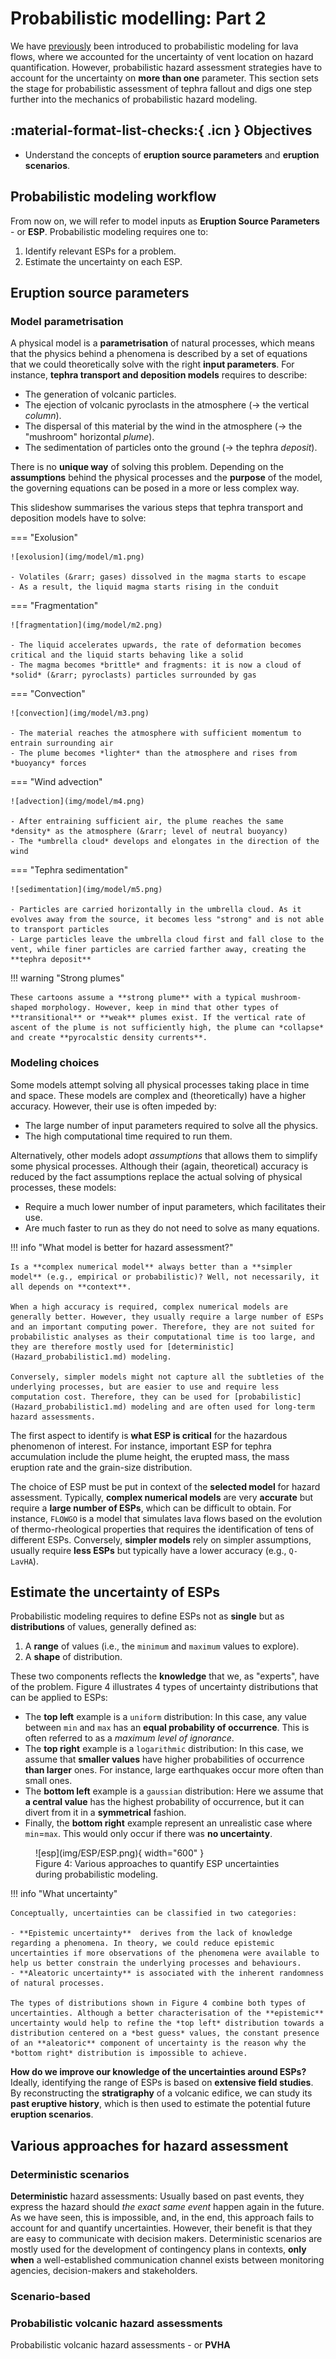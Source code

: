 # Probabilistic modelling: Part 2

We have [previously](Hazard_probabilistic1.md) been introduced to probabilistic modeling for lava flows, where we accounted for the uncertainty of vent location on hazard quantification. However, probabilistic hazard assessment strategies have to account for the uncertainty on **more than one** parameter. This section sets the stage for probabilistic assessment of tephra fallout and digs one step further into the mechanics of probabilistic hazard modeling.

## :material-format-list-checks:{ .icn } Objectives

- Understand the concepts of **eruption source parameters** and **eruption scenarios**. 
  
## Probabilistic modeling workflow 

From now on, we will refer to model inputs as **Eruption Source Parameters** - or **ESP**. Probabilistic modeling requires one to:

1. Identify relevant ESPs for a problem.
2. Estimate the uncertainty on each ESP.

## Eruption source parameters 

### Model parametrisation 

A physical model is a **parametrisation** of natural processes, which means that the physics behind a phenomena is described by a set of equations that we could theoretically solve with the right **input parameters**. For instance, **tephra transport and deposition models** requires to describe:

- The generation of volcanic particles.
- The ejection of volcanic pyroclasts in the atmosphere (&rarr; the vertical *column*).
- The dispersal of this material by the wind in the atmosphere (&rarr; the "mushroom" horizontal *plume*).
- The sedimentation of particles onto the ground (&rarr; the tephra *deposit*).

There is no **unique way** of solving this problem. Depending on the **assumptions** behind the physical processes and the **purpose** of the model, the governing equations can be posed in a more or less complex way. 

This slideshow summarises the various steps that tephra transport and deposition models have to solve:

=== "Exolusion" 

    ![exolusion](img/model/m1.png)

    - Volatiles (&rarr; gases) dissolved in the magma starts to escape
    - As a result, the liquid magma starts rising in the conduit

=== "Fragmentation"

    ![fragmentation](img/model/m2.png)

    - The liquid accelerates upwards, the rate of deformation becomes critical and the liquid starts behaving like a solid
    - The magma becomes *brittle* and fragments: it is now a cloud of *solid* (&rarr; pyroclasts) particles surrounded by gas

=== "Convection"

    ![convection](img/model/m3.png)

    - The material reaches the atmosphere with sufficient momentum to entrain surrounding air
    - The plume becomes *lighter* than the atmosphere and rises from *buoyancy* forces

=== "Wind advection"

    ![advection](img/model/m4.png)

    - After entraining sufficient air, the plume reaches the same *density* as the atmosphere (&rarr; level of neutral buoyancy)
    - The *umbrella cloud* develops and elongates in the direction of the wind 

=== "Tephra sedimentation"

    ![sedimentation](img/model/m5.png)

    - Particles are carried horizontally in the umbrella cloud. As it evolves away from the source, it becomes less "strong" and is not able to transport particles 
    - Large particles leave the umbrella cloud first and fall close to the vent, while finer particles are carried farther away, creating the **tephra deposit**

!!! warning "Strong plumes"

    These cartoons assume a **strong plume** with a typical mushroom-shaped morphology. However, keep in mind that other types of **transitional** or **weak** plumes exist. If the vertical rate of ascent of the plume is not sufficiently high, the plume can *collapse* and create **pyrocalstic density currents**.

### Modeling choices

Some models attempt solving all physical processes taking place in time and space. These models are complex and (theoretically) have a higher accuracy. However, their use is often impeded by:

- The large number of input parameters required to solve all the physics.
- The high computational time required to run them.

Alternatively, other models adopt *assumptions* that allows them to simplify some physical processes. Although their (again, theoretical) accuracy is reduced by the fact assumptions replace the actual solving of physical processes, these models:

- Require a much lower number of input parameters, which facilitates their use.
- Are much faster to run as they do not need to solve as many equations.

!!! info "What model is better for hazard assessment?"

    Is a **complex numerical model** always better than a **simpler model** (e.g., empirical or probabilistic)? Well, not necessarily, it all depends on **context**.

    When a high accuracy is required, complex numerical models are generally better. However, they usually require a large number of ESPs and an important computing power. Therefore, they are not suited for probabilistic analyses as their computational time is too large, and they are therefore mostly used for [deterministic](Hazard_probabilistic1.md) modeling. 

    Conversely, simpler models might not capture all the subtleties of the underlying processes, but are easier to use and require less computation cost. Therefore, they can be used for [probabilistic](Hazard_probabilistic1.md) modeling and are often used for long-term hazard assessments. 




The first aspect to identify is **what ESP is critical** for the hazardous phenomenon of interest. For instance, important ESP for tephra accumulation include the plume height, the erupted mass, the mass eruption rate and the grain-size distribution. 

The choice of ESP must be put in context of the **selected model** for hazard assessment. Typically, **complex numerical models** are very **accurate** but require a **large number of ESPs**, which can be difficult to obtain. For instance, `FLOWGO` is a model that simulates lava flows based on the evolution of thermo-rheological properties that requires the identification of tens of different ESPs. Conversely, **simpler models** rely on simpler assumptions, usually require **less ESPs** but typically have a lower accuracy (e.g., `Q-LavHA`).



## Estimate the uncertainty of ESPs 

Probabilistic modeling requires to define ESPs not as **single** but as **distributions** of values, generally defined as:

1. A **range** of values (i.e., the `minimum` and `maximum` values to explore).
2. A **shape** of distribution. 

These two components reflects the **knowledge** that we, as "experts", have of the problem. Figure 4 illustrates 4 types of uncertainty distributions that can be applied to ESPs:

- The **top left** example is a `uniform` distribution: In this case, any value between `min` and `max` has an **equal probability of occurrence**. This is often referred to as a *maximum level of ignorance*. 
- The **top right** example is a `logarithmic` distribution: In this case, we assume that **smaller values** have higher probabilities of occurrence **than larger** ones. For instance, large earthquakes occur more often than small ones. 
- The **bottom left** example is a `gaussian` distribution: Here we assume that **a central value** has the highest probability of occurrence, but it can divert from it in a **symmetrical** fashion.
- Finally, the **bottom right** example represent an unrealistic case where `min`=`max`. This would only occur if there was **no uncertainty**.

<figure markdown>
  ![esp](img/ESP/ESP.png){ width="600" }
  <figcaption>Figure 4: Various approaches to quantify ESP uncertainties during probabilistic modeling.</figcaption>
</figure>


!!! info "What uncertainty"

    Conceptually, uncertainties can be classified in two categories:

    - **Epistemic uncertainty**  derives from the lack of knowledge regarding a phenomena. In theory, we could reduce epistemic uncertainties if more observations of the phenomena were available to help us better constrain the underlying processes and behaviours.
    - **Aleatoric uncertainty** is associated with the inherent randomness of natural processes. 

    The types of distributions shown in Figure 4 combine both types of uncertainties. Although a better characterisation of the **epistemic** uncertainty would help to refine the *top left* distribution towards a distribution centered on a *best guess* values, the constant presence of an **aleatoric** component of uncertainty is the reason why the *bottom right* distribution is impossible to achieve.

**How do we improve our knowledge of the uncertainties around ESPs?** Ideally, identifying the range of ESPs is based on **extensive field studies**. By reconstructing the **stratigraphy** of a volcanic edifice, we can study its **past eruptive history**, which is then used to estimate the potential future **eruption scenarios**. 


## Various approaches for hazard assessment

### Deterministic scenarios

**Deterministic** hazard assessments: Usually based on past events, they express the hazard should *the exact same event* happen again in the future. As we have seen, this is impossible, and, in the end, this approach fails to account for and quantify uncertainties. However, their benefit is that they are easy to communicate with decision makers. Deterministic scenarios are mostly used for the development of contingency plans in contexts, **only when** a well-established communication channel exists between monitoring agencies, decision-makers and stakeholders. 

### Scenario-based 

### Probabilistic volcanic hazard assessments

Probabilistic volcanic hazard assessments - or **PVHA**